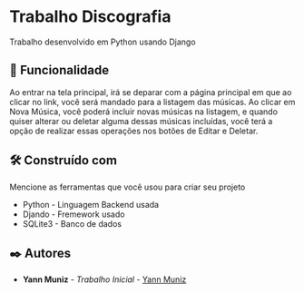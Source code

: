 # Trabalho Discografia

Trabalho desenvolvido em Python usando Django 

## 🚀 Funcionalidade

Ao entrar na tela principal, irá se deparar com a página principal em que ao clicar no link, você será mandado para a listagem das músicas. Ao clicar em Nova Música, você poderá incluir novas músicas na listagem, e quando quiser alterar ou deletar alguma dessas músicas incluídas, você terá a opção de realizar essas operações nos botões de Editar e Deletar.

## 🛠️ Construído com

Mencione as ferramentas que você usou para criar seu projeto

* Python - Linguagem Backend usada
* Djando - Fremework usado
* SQLite3 - Banco de dados

## ✒️ Autores

* **Yann Muniz** - *Trabalho Inicial* - [Yann Muniz](https://github.com/YannMuniz)
